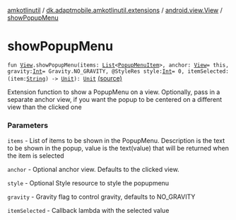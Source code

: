 [amkotlinutil](../../index.md) / [dk.adaptmobile.amkotlinutil.extensions](../index.md) / [android.view.View](index.md) / [showPopupMenu](./show-popup-menu.md)

# showPopupMenu

`fun `[`View`](https://developer.android.com/reference/android/view/View.html)`.showPopupMenu(items: `[`List`](https://kotlinlang.org/api/latest/jvm/stdlib/kotlin.collections/-list/index.html)`<`[`PopupMenuItem`](../-popup-menu-item/index.md)`>, anchor: `[`View`](https://developer.android.com/reference/android/view/View.html)` = this, gravity: `[`Int`](https://kotlinlang.org/api/latest/jvm/stdlib/kotlin/-int/index.html)` = Gravity.NO_GRAVITY, @StyleRes style: `[`Int`](https://kotlinlang.org/api/latest/jvm/stdlib/kotlin/-int/index.html)` = 0, itemSelected: (item: `[`String`](https://kotlinlang.org/api/latest/jvm/stdlib/kotlin/-string/index.html)`) -> `[`Unit`](https://kotlinlang.org/api/latest/jvm/stdlib/kotlin/-unit/index.html)`): `[`Unit`](https://kotlinlang.org/api/latest/jvm/stdlib/kotlin/-unit/index.html) [(source)](https://github.com/adaptmobile-organization/amkotlinutil/tree/master/amkotlinutil/src/main/java/dk/adaptmobile/amkotlinutil/extensions/ViewExtensions.kt#L330)

Extension function to show a PopupMenu on a view. Optionally, pass in a separate anchor view, if you want the popup to be centered on a different view than the clicked one

### Parameters

`items` - List of items to be shown in the PopupMenu. Description is the text to be shown in the popup, value is the text(value) that will be returned when the item is selected

`anchor` - Optional anchor view. Defaults to the clicked view.

`style` - Optional Style resource to style the popupmenu

`gravity` - Gravity flag to control gravity, defaults to NO_GRAVITY

`itemSelected` - Callback lambda with the selected value
